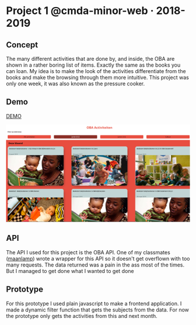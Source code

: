 # Project 1 @cmda-minor-web · 2018-2019

## Concept

The many different activities that are done by, and inside, the OBA are shown in a rather boring list of items. Exactly the same as the books you can loan. My idea is to make the look of the activities differentiate from the books and make the browsing through them more intuitive. This project was only one week, it was also known as the pressure cooker.

## Demo
[DEMO](https://sharp-lumiere-868017.netlify.com/)

![Screenshot](screenshot.png)

## API
The API I used for this project is the OBA API. One of my classmates ([maanlamp](https://github.com/maanlamp/OBA-wrapper)) wrote a wrapper for this API so it doesn't get overflown with too many requests. The data returned was a pain in the ass most of the times. But I managed to get done what I wanted to get done

## Prototype

For this prototype I used plain javascript to make a frontend application. I made a dynamic filter function that gets the subjects from the data. For now the prototype only gets the activities from this and next month.

